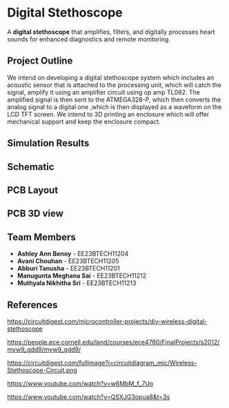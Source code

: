 # Digital Stethoscope  
A **digital stethoscope** that amplifies, filters, and digitally processes heart sounds for enhanced diagnostics and remote monitoring.  
## Project Outline
We intend on developing a digital stethoscope system which includes an acoustic sensor that is attached to the processing unit, which will catch the signal, amplify it using an amplifier circuit using op amp TL082.
The amplified signal is then sent to the ATMEGA328-P, which then converts the analog signal to a digital one ,which is then displayed as a waveform on the LCD TFT screen.  We intend to 3D printing an enclosure which will offer mechanical support and keep the enclosure compact.
## Simulation Results
## Schematic
## PCB Layout
## PCB  3D view
##  Team Members  
- **Ashley Ann Benoy** - EE23BTECH11204  
- **Avani Chouhan** - EE23BTECH11205  
- **Abburi Tanusha** - EE23BTECH11201  
- **Manugunta Meghana Sai** - EE23BTECH11212  
- **Muthyala Nikhitha Sri** - EE23BTECH11213  
## References
https://circuitdigest.com/microcontroller-projects/diy-wireless-digital-stethoscope

https://people.ece.cornell.edu/land/courses/ece4760/FinalProjects/s2012/myw9_gdd9/myw9_gdd9/

https://circuitdigest.com/fullimage?i=circuitdiagram_mic/Wireless-Stethoscope-Circuit.png

https://www.youtube.com/watch?v=w6MbM_f_7Uo

https://www.youtube.com/watch?v=QSXJG3opua8&t=3s
